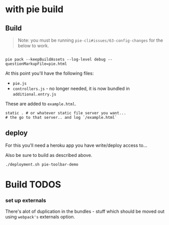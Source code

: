 # with pie build

## Build 

> Note: you must be running `pie-cli#issues/63-config-changes` for the below to work.

```shell 

pie pack --keepBuildAssets --log-level debug --questionMarkupFile=pie.html

```

At this point you'll have the following files: 

* `pie.js`
* `controllers.js` - no longer needed, it is now bundled in `additional.entry.js`

These are added to `example.html`.

```shell
static . # or whatever static file server you want...
# the go to that server.. and log `/example.html`
```

## deploy

For this you'll need a heroku app you have write/deploy access to...

Also be sure to build as described above.

```shell
./deployment.sh pie-toolbar-demo
```
# Build TODOS

### set up externals

There's alot of duplication in the bundles - stuff which should be moved out using `webpack's` externals option.

